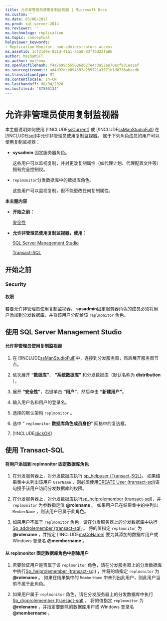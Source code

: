 ```yaml
---
title: 允许非管理员使用复制监视器 | Microsoft Docs
ms.custom: ''
ms.date: 03/06/2017
ms.prod: sql-server-2014
ms.reviewer: ''
ms.technology: replication
ms.topic: conceptual
helpviewer_keywords:
- Replication Monitor, non-administrators access
ms.assetid: 1cf21d9e-831d-41a1-a5a0-83ff6d22fa86
author: MashaMSFT
ms.author: mathoma
ms.openlocfilehash: f4a7699c555086d627e4c3a52ea70acf931ea1af
ms.sourcegitcommit: ad4d92dce894592a259721a1571b1d8736abacdb
ms.translationtype: MT
ms.contentlocale: zh-CN
ms.lasthandoff: 08/04/2020
ms.locfileid: "87580134"
---
```

# <a name="allow-non-administrators-to-use-replication-monitor"></a>允许非管理员使用复制监视器
  本主题说明如何使用 [!INCLUDE[ssCurrent](../../../includes/sscurrent-md.md)] 或 [!INCLUDE[ssManStudioFull](../../../includes/ssmanstudiofull-md.md)] 在 [!INCLUDE[tsql](../../../includes/tsql-md.md)]中允许非管理员使用复制监视器。 属于下列角色成员的用户可以使用复制监视器：  
  
-   **sysadmin** 固定服务器角色。  
  
     这些用户可以监视复制，并对更改复制属性（如代理计划、代理配置文件等）拥有完全控制权。  
  
-   `replmonitor`分发数据库中的数据库角色。  
  
     这些用户可以监视复制，但不能更改任何复制属性。  
  
 **本主题内容**  
  
-   **开始之前：**  
  
     [安全性](#Security)  
  
-   **允许非管理员使用复制监视器，使用：**  
  
     [SQL Server Management Studio](#SSMSProcedure)  
  
     [Transact-SQL](#TsqlProcedure)  
  
##  <a name="before-you-begin"></a><a name="BeforeYouBegin"></a> 开始之前  
  
###  <a name="security"></a><a name="Security"></a> Security  
  
####  <a name="permissions"></a><a name="Permissions"></a> 权限  
 若要允许非管理员使用复制监视器， **sysadmin**固定服务器角色的成员必须将用户添加到分发数据库，并将该用户分配给该 `replmonitor` 角色。  
  
##  <a name="using-sql-server-management-studio"></a><a name="SSMSProcedure"></a> 使用 SQL Server Management Studio  
  
#### <a name="to-allow-non-administrators-to-use-replication-monitor"></a>允许非管理员使用复制监视器  
  
1.  在 [!INCLUDE[ssManStudioFull](../../../includes/ssmanstudiofull-md.md)]中，连接到分发服务器，然后展开服务器节点。  
  
2.  依次展开 **“数据库”**、 **“系统数据库”** 和分发数据库（默认名称为 **distribution** ）。  
  
3.  展开 **“安全性”**，右键单击 **“用户”**，然后单击 **“新建用户”**。  
  
4.  输入用户名和用户的登录名。  
  
5.  选择的默认架构 `replmonitor` 。  
  
6.  选中 " `replmonitor` **数据库角色成员身份**" 网格中的复选框。  
  
7.  [!INCLUDE[clickOK](../../../includes/clickok-md.md)]  
  
##  <a name="using-transact-sql"></a><a name="TsqlProcedure"></a> 使用 Transact-SQL  
  
#### <a name="to-add-a-user-to-the-replmonitor-fixed-database-role"></a>将用户添加到 replmonitor 固定数据库角色  
  
1.  在分发服务器上，对分发数据库执行 [sp_helpuser &#40;Transact-SQL&#41;](/sql/relational-databases/system-stored-procedures/sp-helpuser-transact-sql)。 如果结果集中未列出该用户 `UserName` ，则必须使用[CREATE User &#40;transact-sql&#41;](/sql/t-sql/statements/create-user-transact-sql)语句授予该用户访问分发数据库的权限。  
  
2.  在分发服务器上，对分发数据库执行[sp_helprolemember &#40;transact-sql&#41;](/sql/relational-databases/system-stored-procedures/sp-helprolemember-transact-sql)，并 `replmonitor` 为参数指定值 **@rolename** 。 如果用户已在结果集中的中列出 `MemberName` ，则该用户已属于此角色。  
  
3.  如果用户不属于 `replmonitor` 角色，请在分发服务器上的分发数据库中执行[Sp_addrolemember &#40;transact-sql&#41;](/sql/relational-databases/system-stored-procedures/sp-addrolemember-transact-sql) 。 将的值指定 `replmonitor` 为 **@rolename** ，并指定 [!INCLUDE[msCoName](../../../includes/msconame-md.md)] 要为其添加的数据库用户或 Windows 登录名 **@membername** 。  
  
#### <a name="to-remove-a-user-from-the-replmonitor-fixed-database-role"></a>从 replmonitor 固定数据库角色中删除用户  
  
1.  若要验证用户是否属于该 `replmonitor` 角色，请在分发服务器上的分发数据库中执行[Sp_helprolemember &#40;transact-sql&#41;](/sql/relational-databases/system-stored-procedures/sp-helprolemember-transact-sql) ，并将的值指定 `replmonitor` 为 **@rolename** 。 如果在结果集中的 `MemberName` 中未列出此用户，则此用户当前不属于此角色。  
  
2.  如果用户属于 `replmonitor` 角色，请在分发服务器上的分发数据库中执行[Sp_droprolemember &#40;transact-sql&#41;](/sql/relational-databases/system-stored-procedures/sp-droprolemember-transact-sql) 。 将的值指定 `replmonitor` 为 **@rolename** ，并指定要删除的数据库用户或 Windows 登录名 **@membername** 。  
  
  
